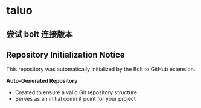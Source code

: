# taluo

## 尝试 bolt 连接版本

## Repository Initialization Notice

This repository was automatically initialized by the Bolt to GitHub extension.

**Auto-Generated Repository**
- Created to ensure a valid Git repository structure
- Serves as an initial commit point for your project
